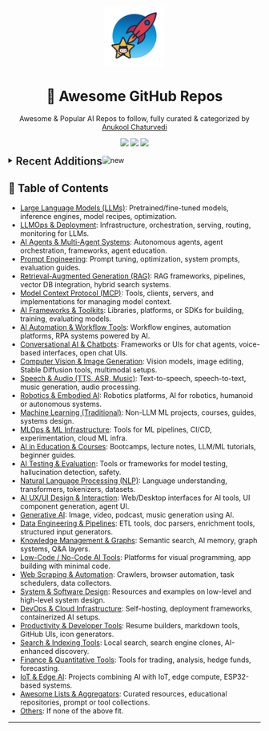 <p align="center"><img src="assets/awesome-logo.png" width="120" alt="Awesome Repos"/></p>
<h1 align="center">🚀 Awesome GitHub Repos</h1>
<p align="center">Awesome & Popular AI Repos to follow, fully curated & categorized by <a href="https://github.com/anukchat">Anukool Chaturvedi</a></p>
<p align="center">
  <a href="https://github.com/anukchat/awesome-github-repos/stargazers"><img src="https://img.shields.io/github/stars/anukchat/awesome-github-repos?style=flat-square"></a>
  <a href="https://github.com/anukchat/awesome-github-repos/network/members"><img src="https://img.shields.io/github/forks/anukchat/awesome-github-repos?style=flat-square"></a>
  <a href="https://github.com/anukchat/awesome-github-repos/blob/main/LICENSE"><img src="https://img.shields.io/github/license/anukchat/awesome-github-repos?style=flat-square"></a>
  </p>

<details align="left">
<summary><span style='font-size:1.5em; font-weight:600; vertical-align:middle;'>Recent Additions</span><img src="https://github.com/Anmol-Baranwal/Cool-GIFs-For-GitHub/assets/74038190/9037a869-528d-44e2-acaa-288c260ec742" width="35" alt="new"/></summary>

<table align="center"><tr><td style="vertical-align:top; padding: 24px 36px; text-align:center;"><div align="left"><img src="https://github.com/Anmol-Baranwal/Cool-GIFs-For-GitHub/assets/74038190/9037a869-528d-44e2-acaa-288c260ec742" width="40" alt="new"/></div>
<div align="center">
  <img src="https://avatars.githubusercontent.com/u/141221163?v=4" width="32"/><br/>
  <strong><a href="https://github.com/QwenLM/Qwen3-Coder">QwenLM/Qwen3-Coder</a> 🔥🔥🔥</strong>
  <br/><br/>
  <em>Qwen3-Coder is the code version of Qwen3, the large language model series developed by Qwen team, Alibaba Cloud.</em>
  <br/><br/>
  <span>
    <a href="https://github.com/QwenLM/Qwen3-Coder/stargazers"><img src="https://img.shields.io/github/stars/QwenLM/Qwen3-Coder?style=flat-square&labelColor=343b41"></a>
    <a href="https://github.com/QwenLM/Qwen3-Coder/network/members"><img src="https://img.shields.io/github/forks/QwenLM/Qwen3-Coder?style=flat-square&labelColor=343b41"></a>
  </span>
</div>

</td><td style="vertical-align:top; padding: 24px 36px; text-align:center;"><div align="left"><img src="https://github.com/Anmol-Baranwal/Cool-GIFs-For-GitHub/assets/74038190/9037a869-528d-44e2-acaa-288c260ec742" width="40" alt="new"/></div>
<div align="center">
  <img src="https://avatars.githubusercontent.com/u/134869877?v=4" width="32"/><br/>
  <strong><a href="https://github.com/SillyTavern/SillyTavern">SillyTavern/SillyTavern</a> 🔥🔥🔥</strong>
  <br/><br/>
  <em>LLM Frontend for Power Users.</em>
  <br/><br/>
  <span>
    <a href="https://github.com/SillyTavern/SillyTavern/stargazers"><img src="https://img.shields.io/github/stars/SillyTavern/SillyTavern?style=flat-square&labelColor=343b41"></a>
    <a href="https://github.com/SillyTavern/SillyTavern/network/members"><img src="https://img.shields.io/github/forks/SillyTavern/SillyTavern?style=flat-square&labelColor=343b41"></a>
  </span>
</div>

</td></tr><tr><td style="vertical-align:top; padding: 24px 36px; text-align:center;"><div align="left"><img src="https://github.com/Anmol-Baranwal/Cool-GIFs-For-GitHub/assets/74038190/9037a869-528d-44e2-acaa-288c260ec742" width="40" alt="new"/></div>
<div align="center">
  <img src="https://avatars.githubusercontent.com/u/579178?v=4" width="32"/><br/>
  <strong><a href="https://github.com/lfnovo/open-notebook">lfnovo/open-notebook</a> 🔥</strong>
  <br/><br/>
  <em>An Open Source implementation of Notebook LM with more flexibility and features</em>
  <br/><br/>
  <span>
    <a href="https://github.com/lfnovo/open-notebook/stargazers"><img src="https://img.shields.io/github/stars/lfnovo/open-notebook?style=flat-square&labelColor=343b41"></a>
    <a href="https://github.com/lfnovo/open-notebook/network/members"><img src="https://img.shields.io/github/forks/lfnovo/open-notebook?style=flat-square&labelColor=343b41"></a>
  </span>
</div>

</td><td style="vertical-align:top; padding: 24px 36px; text-align:center;"><div align="left"><img src="https://github.com/Anmol-Baranwal/Cool-GIFs-For-GitHub/assets/74038190/9037a869-528d-44e2-acaa-288c260ec742" width="40" alt="new"/></div>
<div align="center">
  <img src="https://avatars.githubusercontent.com/u/216916882?v=4" width="32"/><br/>
  <strong><a href="https://github.com/contains-studio/agents">contains-studio/agents</a> 🔥</strong>
  <br/><br/>
  <em>sharing current agents in use</em>
  <br/><br/>
  <span>
    <a href="https://github.com/contains-studio/agents/stargazers"><img src="https://img.shields.io/github/stars/contains-studio/agents?style=flat-square&labelColor=343b41"></a>
    <a href="https://github.com/contains-studio/agents/network/members"><img src="https://img.shields.io/github/forks/contains-studio/agents?style=flat-square&labelColor=343b41"></a>
  </span>
</div>

</td></tr><tr><td style="vertical-align:top; padding: 24px 36px; text-align:center;"><div align="left"><img src="https://github.com/Anmol-Baranwal/Cool-GIFs-For-GitHub/assets/74038190/9037a869-528d-44e2-acaa-288c260ec742" width="40" alt="new"/></div>
<div align="center">
  <img src="https://avatars.githubusercontent.com/u/35295970?v=4" width="32"/><br/>
  <strong><a href="https://github.com/Engineer1999/A-Curated-List-of-ML-System-Design-Case-Studies">Engineer1999/A-Curated-List-of-ML-System-Design-Case-Studies</a> 🔥</strong>
  <br/><br/>
  <em>This repository contains a curated collection of 300+ case studies from over 80 companies, detailing practical applicati...</em>
  <br/><br/>
  <span>
    <a href="https://github.com/Engineer1999/A-Curated-List-of-ML-System-Design-Case-Studies/stargazers"><img src="https://img.shields.io/github/stars/Engineer1999/A-Curated-List-of-ML-System-Design-Case-Studies?style=flat-square&labelColor=343b41"></a>
    <a href="https://github.com/Engineer1999/A-Curated-List-of-ML-System-Design-Case-Studies/network/members"><img src="https://img.shields.io/github/forks/Engineer1999/A-Curated-List-of-ML-System-Design-Case-Studies?style=flat-square&labelColor=343b41"></a>
  </span>
</div>

</td><td style="vertical-align:top; padding: 24px 36px; text-align:center;"><div align="left"><img src="https://github.com/Anmol-Baranwal/Cool-GIFs-For-GitHub/assets/74038190/9037a869-528d-44e2-acaa-288c260ec742" width="40" alt="new"/></div>
<div align="center">
  <img src="https://avatars.githubusercontent.com/u/116099862?v=4" width="32"/><br/>
  <strong><a href="https://github.com/kn1026/cc">kn1026/cc</a> </strong>
  <br/><br/>
  <em>claude code system prompt</em>
  <br/><br/>
  <span>
    <a href="https://github.com/kn1026/cc/stargazers"><img src="https://img.shields.io/github/stars/kn1026/cc?style=flat-square&labelColor=343b41"></a>
    <a href="https://github.com/kn1026/cc/network/members"><img src="https://img.shields.io/github/forks/kn1026/cc?style=flat-square&labelColor=343b41"></a>
  </span>
</div>

</td></tr><tr><td style="vertical-align:top; padding: 24px 36px; text-align:center;"><div align="left"><img src="https://github.com/Anmol-Baranwal/Cool-GIFs-For-GitHub/assets/74038190/9037a869-528d-44e2-acaa-288c260ec742" width="40" alt="new"/></div>
<div align="center">
  <img src="https://avatars.githubusercontent.com/u/204117714?v=4" width="32"/><br/>
  <strong><a href="https://github.com/MarkPDFdown/markpdfdown">MarkPDFdown/markpdfdown</a> 🔥</strong>
  <br/><br/>
  <em>A high-quality PDF to Markdown tool based on large language model visual recognition. 一款基于大模型视觉识别的高质量PDF转Markdown工具</em>
  <br/><br/>
  <span>
    <a href="https://github.com/MarkPDFdown/markpdfdown/stargazers"><img src="https://img.shields.io/github/stars/MarkPDFdown/markpdfdown?style=flat-square&labelColor=343b41"></a>
    <a href="https://github.com/MarkPDFdown/markpdfdown/network/members"><img src="https://img.shields.io/github/forks/MarkPDFdown/markpdfdown?style=flat-square&labelColor=343b41"></a>
  </span>
</div>

</td><td style="vertical-align:top; padding: 24px 36px; text-align:center;"><div align="left"><img src="https://github.com/Anmol-Baranwal/Cool-GIFs-For-GitHub/assets/74038190/9037a869-528d-44e2-acaa-288c260ec742" width="40" alt="new"/></div>
<div align="center">
  <img src="https://avatars.githubusercontent.com/u/18416694?v=4" width="32"/><br/>
  <strong><a href="https://github.com/zilliztech/deep-searcher">zilliztech/deep-searcher</a> 🔥🔥</strong>
  <br/><br/>
  <em>Open Source Deep Research Alternative to Reason and Search on Private Data. Written in Python.</em>
  <br/><br/>
  <span>
    <a href="https://github.com/zilliztech/deep-searcher/stargazers"><img src="https://img.shields.io/github/stars/zilliztech/deep-searcher?style=flat-square&labelColor=343b41"></a>
    <a href="https://github.com/zilliztech/deep-searcher/network/members"><img src="https://img.shields.io/github/forks/zilliztech/deep-searcher?style=flat-square&labelColor=343b41"></a>
  </span>
</div>

</td></tr><tr><td style="vertical-align:top; padding: 24px 36px; text-align:center;"><div align="left"><img src="https://github.com/Anmol-Baranwal/Cool-GIFs-For-GitHub/assets/74038190/9037a869-528d-44e2-acaa-288c260ec742" width="40" alt="new"/></div>
<div align="center">
  <img src="https://avatars.githubusercontent.com/u/129152888?v=4" width="32"/><br/>
  <strong><a href="https://github.com/MoonshotAI/Kimi-K2">MoonshotAI/Kimi-K2</a> 🔥🔥</strong>
  <br/><br/>
  <em>Kimi K2 is the large language model series developed by Moonshot AI team</em>
  <br/><br/>
  <span>
    <a href="https://github.com/MoonshotAI/Kimi-K2/stargazers"><img src="https://img.shields.io/github/stars/MoonshotAI/Kimi-K2?style=flat-square&labelColor=343b41"></a>
    <a href="https://github.com/MoonshotAI/Kimi-K2/network/members"><img src="https://img.shields.io/github/forks/MoonshotAI/Kimi-K2?style=flat-square&labelColor=343b41"></a>
  </span>
</div>

</td><td style="vertical-align:top; padding: 24px 36px; text-align:center;"><div align="left"><img src="https://github.com/Anmol-Baranwal/Cool-GIFs-For-GitHub/assets/74038190/9037a869-528d-44e2-acaa-288c260ec742" width="40" alt="new"/></div>
<div align="center">
  <img src="https://avatars.githubusercontent.com/u/152537519?v=4" width="32"/><br/>
  <strong><a href="https://github.com/superagent-ai/grok-cli">superagent-ai/grok-cli</a> 🔥</strong>
  <br/><br/>
  <em>An open-source AI agent that brings the power of Grok directly into your terminal.</em>
  <br/><br/>
  <span>
    <a href="https://github.com/superagent-ai/grok-cli/stargazers"><img src="https://img.shields.io/github/stars/superagent-ai/grok-cli?style=flat-square&labelColor=343b41"></a>
    <a href="https://github.com/superagent-ai/grok-cli/network/members"><img src="https://img.shields.io/github/forks/superagent-ai/grok-cli?style=flat-square&labelColor=343b41"></a>
  </span>
</div>

</td></tr></table>

</details>

## 📑 Table of Contents

- [Large Language Models (LLMs)](categories/large-language-models-llms.md): Pretrained/fine-tuned models, inference engines, model recipes, optimization.
- [LLMOps & Deployment](categories/llmops-deployment.md): Infrastructure, orchestration, serving, routing, monitoring for LLMs.
- [AI Agents & Multi-Agent Systems](categories/ai-agents-multi-agent-systems.md): Autonomous agents, agent orchestration, frameworks, agent education.
- [Prompt Engineering](categories/prompt-engineering.md): Prompt tuning, optimization, system prompts, evaluation guides.
- [Retrieval-Augmented Generation (RAG)](categories/retrieval-augmented-generation-rag.md): RAG frameworks, pipelines, vector DB integration, hybrid search systems.
- [Model Context Protocol (MCP)](categories/model-context-protocol-mcp.md): Tools, clients, servers, and implementations for managing model context.
- [AI Frameworks & Toolkits](categories/ai-frameworks-toolkits.md): Libraries, platforms, or SDKs for building, training, evaluating models.
- [AI Automation & Workflow Tools](categories/ai-automation-workflow-tools.md): Workflow engines, automation platforms, RPA systems powered by AI.
- [Conversational AI & Chatbots](categories/conversational-ai-chatbots.md): Frameworks or UIs for chat agents, voice-based interfaces, open chat UIs.
- [Computer Vision & Image Generation](categories/computer-vision-image-generation.md): Vision models, image editing, Stable Diffusion tools, multimodal setups.
- [Speech & Audio (TTS, ASR, Music)](categories/speech-audio-tts-asr-music.md): Text-to-speech, speech-to-text, music generation, audio processing.
- [Robotics & Embodied AI](categories/robotics-embodied-ai.md): Robotics platforms, AI for robotics, humanoid or autonomous systems.
- [Machine Learning (Traditional)](categories/machine-learning-traditional.md): Non-LLM ML projects, courses, guides, systems design.
- [MLOps & ML Infrastructure](categories/mlops-ml-infrastructure.md): Tools for ML pipelines, CI/CD, experimentation, cloud ML infra.
- [AI in Education & Courses](categories/ai-in-education-courses.md): Bootcamps, lecture notes, LLM/ML tutorials, beginner guides.
- [AI Testing & Evaluation](categories/ai-testing-evaluation.md): Tools or frameworks for model testing, hallucination detection, safety.
- [Natural Language Processing (NLP)](categories/natural-language-processing-nlp.md): Language understanding, transformers, tokenizers, datasets.
- [AI UX/UI Design & Interaction](categories/ai-ux-ui-design-interaction.md): Web/Desktop interfaces for AI tools, UI component generation, agent UI.
- [Generative AI](categories/generative-ai.md): Image, video, podcast, music generation using AI.
- [Data Engineering & Pipelines](categories/data-engineering-pipelines.md): ETL tools, doc parsers, enrichment tools, structured input generators.
- [Knowledge Management & Graphs](categories/knowledge-management-graphs.md): Semantic search, AI memory, graph systems, Q&A layers.
- [Low-Code / No-Code AI Tools](categories/low-code-no-code-ai-tools.md): Platforms for visual programming, app building with minimal code.
- [Web Scraping & Automation](categories/web-scraping-automation.md): Crawlers, browser automation, task schedulers, data collectors.
- [System & Software Design](categories/system-software-design.md): Resources and examples on low-level and high-level system design.
- [DevOps & Cloud Infrastructure](categories/devops-cloud-infrastructure.md): Self-hosting, deployment frameworks, containerized AI setups.
- [Productivity & Developer Tools](categories/productivity-developer-tools.md): Resume builders, markdown tools, GitHub UIs, icon generators.
- [Search & Indexing Tools](categories/search-indexing-tools.md): Local search, search engine clones, AI-enhanced discovery.
- [Finance & Quantitative Tools](categories/finance-quantitative-tools.md): Tools for trading, analysis, hedge funds, forecasting.
- [IoT & Edge AI](categories/iot-edge-ai.md): Projects combining AI with IoT, edge compute, ESP32-based systems.
- [Awesome Lists & Aggregators](categories/awesome-lists-aggregators.md): Curated resources, educational repositories, prompt or tool collections.
- [Others](categories/others.md): If none of the above fit.

---

